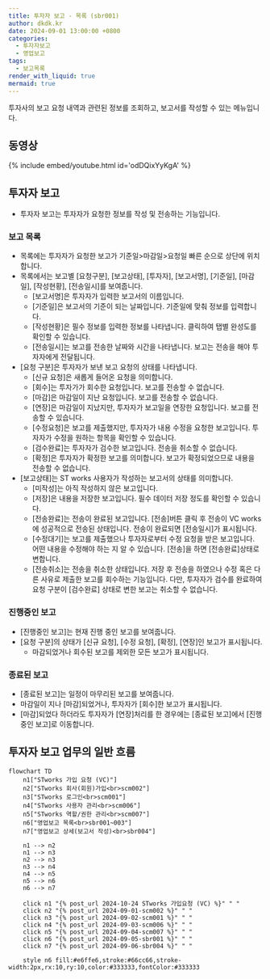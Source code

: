 ```yaml
---
title: 투자자 보고 - 목록 (sbr001)
author: dkdk.kr
date: 2024-09-01 13:00:00 +0800
categories:
  - 투자자보고
  - 영업보고
tags:
  - 보고목록
render_with_liquid: true
mermaid: true
---
```


투자사의 보고 요청 내역과 관련된 정보를 조회하고, 보고서를 작성할 수 있는 메뉴입니다.

## 동영상

{% include embed/youtube.html id='odDQixYyKgA' %}

## 투자자 보고
- 투자자 보고는 투자자가 요청한 정보를 작성 및 전송하는 기능입니다.

### 보고 목록
- 목록에는 투자자가 요청한 보고가 기준일>마감일>요청일 빠른 순으로 상단에 위치합니다.
- 목록에서는 보고별 [요청구분], [보고상태], [투자자], [보고서명], [기준일], [마감일], [작성현황], [전송일시]를 보여줍니다.
	- [보고서명]은 투자자가 입력한 보고서의 이름입니다.
	- [기준일]은 보고서의 기준이 되는 날짜입니다. 기준일에 맞춰 정보를 입력합니다.
	- [작성현황]은 필수 정보를 입력한 정보를 나타냅니다. 클릭하여 탭별 완성도를 확인할 수 있습니다.
	- [전송일시]는 보고를 전송한 날짜와 시간을 나타냅니다. 보고는 전송을 해야 투자자에게 전달됩니다. 
- [요청 구분]은 투자자가 보낸 보고 요청의 상태를 나타냅니다. 
	- [신규 요청]은 새롭게 들어온 요청을 의미합니다.
	- [회수]는 투자가가 회수한 요청입니다. 보고를 전송할 수 없습니다.
	- [마감]은 마감일이 지난 요청입니다. 보고를 전송할 수 없습니다.
	- [연장]은 마감일이 지났지만, 투자자가 보고일을 연장한 요청입니다. 보고를 전송할 수 있습니다.
	- [수정요청]은 보고를 제출했지만, 투자자가 내용 수정을 요청한 보고입니다. 투자자가 수정을 원하는 항목을 확인할 수 있습니다.
	- [검수완료]는 투자자가 검수한 보고입니다. 전송을 취소할 수 없습니다. 
	- [확정]은 투자자가 확정한 보고를 의미합니다. 보고가 확정되었으므로 내용을 전송할 수 없습니다.
- [보고상태]는 ST works 사용자가 작성하는 보고서의 상태를 의미합니다.
	- [미작성]는 아직 작성하지 않은 보고입니다.
	- [저장]은 내용을 저장한 보고입니다. 필수 데이터 저장 정도를 확인할 수 있습니다.
	- [전송완료]는 전송이 완료된 보고입니다. [전송]버튼 클릭 후 전송이 VC works에 성공적으로 전송된 상태입니다. 전송이 완료되면 [전송일시]가 표시됩니다. 
	- [수정대기]는 보고를 제출했으나 투자자로부터 수정 요청을 받은 보고입니다. 어떤 내용을 수정해야 하는 지 알 수 있습니다. [전송]을 하면 [전송완료]상태로 변합니다.
	- [전송취소]는 전송을 취소한 상태입니다. 저장 후 전송을 하였으나 수정 혹은 다른 사유로 제출한 보고를 회수하는 기능입니다. 다만, 투자자가 검수를 완료하여 요청 구분이 [검수완료] 상태로 변한 보고는 취소할 수 없습니다.

### 진행중인 보고
- [진행중인 보고]는 현재 진행 중인 보고를 보여줍니다.
- [요청 구분]의 상태가 [신규 요청], [수정 요청], [확정], [연장]인 보고가 표시됩니다.
	- 마감되었거나 회수된 보고를 제외한 모든 보고가 표시됩니다.

### 종료된 보고
- [종료된 보고]는 일정이 마무리된 보고를 보여줍니다.
- 마감일이 지나 [마감]되었거나, 투자자가 [회수]한 보고가 표시됩니다.
- [마감]되었다 하더라도 투자자가 [연장]처리를 한 경우에는 [종료된 보고]에서 [진행중인 보고]로 이동합니다.


## 투자자 보고 업무의 일반 흐름

```mermaid
flowchart TD
    n1["STworks 가입 요청 (VC)"]
    n2["STworks 회사(회원)가입<br>scm002"]
    n3["STworks 로그인<br>scm001"]
    n4["STworks 사용자 관리<br>scm006"]
    n5["STworks 역할/권한 관리<br>scm007"]
    n6["영업보고 목록<br>sbr001~003"]
    n7["영업보고 상세(보고서 작성)<br>sbr004"]
    
    n1 --> n2
    n1 --> n3
    n2 --> n3
    n3 --> n4
    n4 --> n5
    n5 --> n6
    n6 --> n7

	click n1 "{% post_url 2024-10-24 STworks 가입요청 (VC) %}" " "
    click n2 "{% post_url 2024-09-01-scm002 %}" " "
    click n3 "{% post_url 2024-09-02-scm001 %}" " "
    click n4 "{% post_url 2024-09-03-scm006 %}" " "
    click n5 "{% post_url 2024-09-04-scm007 %}" " "
    click n6 "{% post_url 2024-09-05-sbr001 %}" " "
    click n7 "{% post_url 2024-09-06-sbr004 %}" " "

    style n6 fill:#e6ffe6,stroke:#66cc66,stroke-width:2px,rx:10,ry:10,color:#333333,fontColor:#333333
```
